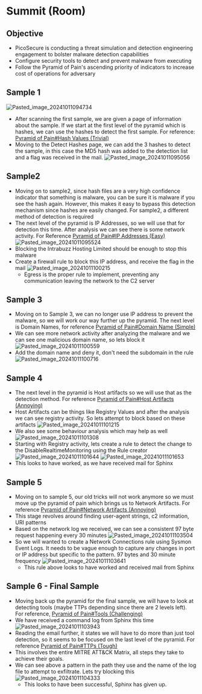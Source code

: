 # Summit (Room)
## Objective
- PicoSecure is conducting a threat simulation and detection engineering engagement to bolster malware detection capabilities
- Configure security tools to detect and prevent malware from executing
- Follow the Pyramid of Pain's ascending priority of indicators to increase cost of operations for adversary
## Sample 1
![Pasted_image_20241011094734](//assets/Pasted_image_20241011094734.webp)
- After scanning the first sample, we are given a page of information about the sample. If we start at the first level of the pyramid which is hashes, we can use the hashes to detect the first sample. For reference: [Pyramid of Pain#Hash Values (Trivial)](/docs/TryHackMe/SOC%20Level%201/Pyramid-of-Pain.md#Hash%20Values%20(Trivial))
- Moving to the Detect Hashes page, we can add the 3 hashes to detect the sample, in this case the MD5 hash was added to the detection list and a flag was received in the mail.
![Pasted_image_20241011095056](//assets/Pasted_image_20241011095056.webp)
## Sample2
- Moving on to sample2, since hash files are a very high confidence indicator that something is malware, you can be sure it is malware if you see the hash again. However, this makes it easy to bypass this detection mechanism since hashes are easily changed. For sample2, a different method of detection is required
- The next level of the pyramid is IP Addresses, so we will use that for detection this time. After analysis we can see there is some network activity. For Reference [Pyramid of Pain#IP Addresses (Easy)](/docs/TryHackMe/SOC%20Level%201/Pyramid-of-Pain.md#IP%20Addresses%20(Easy))
![Pasted_image_20241011095524](//assets/Pasted_image_20241011095524.webp)
- Blocking the Intrabuzz Hosting Limited should be enough to stop this malware
- Create a firewall rule to block this IP address, and receive the flag in the mail
![Pasted_image_20241011100215](//assets/Pasted_image_20241011100215.webp)
	- Egress is the proper rule to implement, preventing any communication leaving the network to the C2 server
## Sample 3
- Moving on to Sample 3, we can no longer use IP address to prevent the malware, so we will work our way further up the pyramid. The next level is Domain Names, for reference [Pyramid of Pain#Domain Name (Simple)](/docs/TryHackMe/SOC%20Level%201/Pyramid-of-Pain.md#Domain%20Name%20(Simple))
- We can see more network activity after analyzing the malware and we can see one malicious domain name, so lets block it
![Pasted_image_20241011100559](//assets/Pasted_image_20241011100559.webp)
- Add the domain name and deny it, don't need the subdomain in the rule
![Pasted_image_20241011100716](//assets/Pasted_image_20241011100716.webp)
## Sample 4
- The next level in the pyramid is Host artifacts so we will use that as the detection method. For reference [Pyramid of Pain#Host Artifacts (Annoying)](/docs/TryHackMe/SOC%20Level%201/Pyramid-of-Pain.md#Host%20Artifacts%20(Annoying))
- Host Artifacts can be things like Registry Values and after the analysis we can see registry activity. So lets attempt to block based on these artifacts
![Pasted_image_20241011101215](//assets/Pasted_image_20241011101215.webp)
- We also see some behaviour analysis which may help as well
![Pasted_image_20241011101308](//assets/Pasted_image_20241011101308.webp)
- Starting with Registry activity, lets create a rule to detect the change to the DisableRealtimeMonitoring using the Rule creator
![Pasted_image_20241011101644](//assets/Pasted_image_20241011101644.webp)
![Pasted_image_20241011101653](//assets/Pasted_image_20241011101653.webp)
- This looks to have worked, as we have received mail for Sphinx
## Sample 5
- Moving on to sample 5, our old tricks will not work anymore so we must move up the pyramid of pain which brings us to Network Artifacts. For reference [Pyramid of Pain#Network Artifacts (Annoying)](/docs/TryHackMe/SOC%20Level%201/Pyramid-of-Pain.md#Network%20Artifacts%20(Annoying))
- This stage revolves around finding user-agent strings, c2 information, URI patterns
- Based on the network log we received, we can see a consistent 97 byte request happening every 30 minutes
![Pasted_image_20241011103504](//assets/Pasted_image_20241011103504.webp)
- So we will wanted to create a Network Connections rule using Sysmon Event Logs. It needs to be vague enough to capture any changes in port or IP address but specific to the pattern. 97 bytes and 30 minute frequency
![Pasted_image_20241011103641](//assets/Pasted_image_20241011103641.webp)
	- This rule above looks to have worked and received mail from Sphinx
## Sample 6 - Final Sample
- Moving back up the pyramid for the final sample, we will have to look at detecting tools (maybe TTPs depending since there are 2 levels left). For reference, [Pyramid of Pain#Tools (Challenging)](/docs/TryHackMe/SOC%20Level%201/Pyramid-of-Pain.md#Tools%20(Challenging))
- We have received a command log from Sphinx this time
![Pasted_image_20241011103943](//assets/Pasted_image_20241011103943.webp)
- Reading the email further, it states we will have to do more than just tool detection, so it seems to be focused on the last level of the pyramid. For reference [Pyramid of Pain#TTPs (Tough)](/docs/TryHackMe/SOC%20Level%201/Pyramid-of-Pain.md#TTPs%20(Tough))
- This involves the entire MITRE ATT&CK Matrix, all steps they take to achieve their goals.
- We can see above a pattern in the path they use and the name of the log file to attempt to exfiltrate. Lets try blocking this
![Pasted_image_20241011104333](//assets/Pasted_image_20241011104333.webp)
	- This looks to have been successful, Sphinx has given up.
